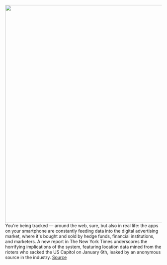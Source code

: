 <img src='https://cdn.vox-cdn.com/thumbor/UOlrwQPKj-OGym3xHdsWloSy7ms=/0x0:1200x800/1200x800/filters:focal(504x304:696x496)/cdn.vox-cdn.com/uploads/chorus_image/image/68776429/acastro_170711_1777_0004.0.0.jpg' width='700px' /><br/>
You're being tracked — around the web, sure, but also in real life: the apps on your smartphone are constantly feeding data into the digital advertising market, where it's bought and sold by hedge funds, financial institutions, and marketers. A new report in The New York Times underscores the horrifying implications of the system, featuring location data mined from the rioters who sacked the US Capitol on January 6th, leaked by an anonymous source in the industry.
<a href='https://www.theverge.com/2021/2/5/22268669/location-tracking-data-capitol-riot-nyt'> Source <a/>